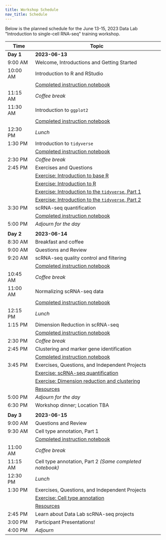 ```yaml
---
title: Workshop Schedule
nav_title: Schedule
---
```


Below is the planned schedule for the June 13-15, 2023 Data Lab "Introduction to single-cell RNA-seq" training workshop.

| Time      | Topic                                                            |
|------------------|------------------------------------------------------|
| **Day 1** | **2023-06-13**                                                   |
| 9:00 AM   | Welcome, Introductions and Getting Started |
| 10:00 AM  | Introduction to R and RStudio |
|           | [Completed instruction notebook](https://htmlpreview.github.io/?https://github.com/AlexsLemonade/training-modules/blob/{{site.release_tag}}/intro-to-R-tidyverse/01-intro_to_base_R.nb.html)  |
| 11:15 AM  | *Coffee break*                                                   |
| 11:30 AM  | Introduction to `ggplot2`  |
|           | [Completed instruction notebook](https://htmlpreview.github.io/?https://github.com/AlexsLemonade/training-modules/blob/{{site.release_tag}}/intro-to-R-tidyverse/02-intro_to_ggplot2.nb.html)  |
| 12:30 PM  | *Lunch*                                                          |
| 1:30 PM   | Introduction to `tidyverse` |
|           | [Completed instruction notebook](https://htmlpreview.github.io/?https://github.com/AlexsLemonade/training-modules/blob/{{site.release_tag}}/intro-to-R-tidyverse/03-intro_to_tidyverse.nb.html) |
| 2:30 PM   | *Coffee break*                                                   |
| 2:45 PM   | Exercises and Questions   |
|             | [Exercise: Introduction to base R](https://github.com/AlexsLemonade/training-modules/blob/{{site.release_tag}}/intro-to-R-tidyverse/exercise_01-intro_to_base_R.Rmd)  |
|             | [Exercise: Introduction to R](https://github.com/AlexsLemonade/training-modules/blob/{{site.release_tag}}/intro-to-R-tidyverse/exercise_02-intro_to_R.Rmd)  |
|             | [Exercise: Introduction to the `tidyverse`, Part 1](https://github.com/AlexsLemonade/training-modules/blob/{{site.release_tag}}/intro-to-R-tidyverse//exercise_03a-intro_to_tidyverse.Rmd) |
|             | [Exercise: Introduction to the `tidyverse`, Part 2](https://github.com/AlexsLemonade/training-modules/blob/{{site.release_tag}}/intro-to-R-tidyverse//exercise_03b-intro_to_tidyverse.Rmd) |
| 3:30 PM   | scRNA-seq quantification |
|           | [Completed instruction notebook](https://htmlpreview.github.io/?https://github.com/AlexsLemonade/training-modules/blob/{{site.release_tag}}/scRNA-seq/01-scRNA_quant_qc.nb.html) |
| 5:00 PM   | *Adjourn for the day*                                            |
|           |                                                                  |
| **Day 2** | **2023-06-14**                                                   |
| 8:30 AM   | Breakfast and coffee                                             |
| 9:00 AM   | Questions and Review                                             |
| 9:20 AM   | scRNA-seq quality control and filtering                          |
|           | [Completed instruction notebook](https://htmlpreview.github.io/?https://github.com/AlexsLemonade/training-modules/blob/{{site.release_tag}}/scRNA-seq/02-filtering_scRNA.nb.html) |
| 10:45 AM  | *Coffee break*                                                   |
| 11:00 AM  | Normalizing scRNA-seq data                                       |
|           | [Completed instruction notebook](https://htmlpreview.github.io/?https://github.com/AlexsLemonade/training-modules/blob/{{site.release_tag}}/scRNA-seq/03-normalizing_scRNA.nb.html) |
| 12:15 PM  | *Lunch*                                                          |
| 1:15 PM   | Dimension Reduction in scRNA-seq                                 |
|           | [Completed instruction notebook](https://htmlpreview.github.io/?https://github.com/AlexsLemonade/training-modules/blob/{{site.release_tag}}/scRNA-seq/04-dimension_reduction_scRNA.nb.html) |
| 2:30 PM   | *Coffee break*                                                   |
| 2:45 PM   | Clustering and marker gene identification                        |
|           | [Completed instruction notebook](https://htmlpreview.github.io/?https://github.com/AlexsLemonade/training-modules/blob/{{site.release_tag}}/scRNA-seq/05-clustering_markers_scRNA.nb.html) |
| 3:45 PM   | Exercises, Questions, and Independent Projects                   |
|           | [Exercise: scRNA-seq quantification](https://github.com/AlexsLemonade/training-modules/blob/{{site.release_tag}}/scRNA-seq/exercise_01-scrna_quant.Rmd)  |
|           | [Exercise: Dimension reduction and clustering](https://github.com/AlexsLemonade/training-modules/blob/{{site.release_tag}}/scRNA-seq/exercise_02-scrna_clustering.Rmd)  |
|           | [Resources](resources-for-consultation-sessions.md)              |
| 5:00 PM   | *Adjourn for the day*                                            |
| 6:30 PM   | Workshop dinner; Location TBA                                    |
|           |                                                                  |
| **Day 3** | **2023-06-15**                                                   |
| 9:00 AM   | Questions and Review                                             |
| 9:30 AM   | Cell type annotation, Part 1                                     |
|           | [Completed instruction notebook](https://htmlpreview.github.io/?https://github.com/AlexsLemonade/training-modules/blob/{{site.release_tag}}/scRNA-seq/06-celltype_annotation.nb.html) |
| 11:00 AM  | *Coffee break*                                                   |
| 11:15 AM  | Cell type annotation, Part 2 _(Same completed notebook)_         |
| 12:30 PM  | *Lunch*                                                          |
| 1:30 PM   | Exercises, Questions, and Independent Projects                   |
|           | [Exercise: Cell type annotation](https://github.com/AlexsLemonade/training-modules/blob/{{site.release_tag}}/scRNA-seq/exercise_03-celltype.Rmd)  |
|           | [Resources](resources-for-consultation-sessions.md)              |
| 2:45 PM   | Learn about Data Lab scRNA-seq projects                          |
| 3:00 PM   | Participant Presentations!                                       |
| 4:00 PM   | *Adjourn*                                                        |
